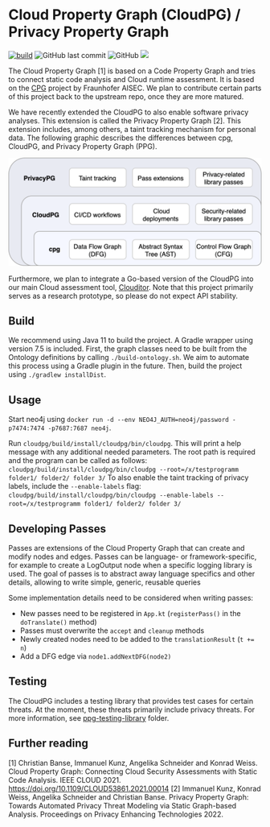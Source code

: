 # Cloud Property Graph (CloudPG) / Privacy Property Graph

[![build](https://github.com/clouditor/cloud-property-graph/actions/workflows/build.yml/badge.svg)](https://github.com/clouditor/cloud-property-graph/actions/workflows/build.yml)
![GitHub last commit](https://img.shields.io/github/last-commit/clouditor/cloud-property-graph)
![GitHub](https://img.shields.io/github/license/clouditor/cloud-property-graph)
[![](https://jitpack.io/v/clouditor/cloud-property-graph.svg)](https://jitpack.io/#clouditor/cloud-property-graph)


The Cloud Property Graph [1] is based on a Code Property Graph and tries to connect static code analysis and Cloud runtime assessment. It is based on the [CPG](https://github.com/Fraunhofer-AISEC/cpg) project by Fraunhofer AISEC. We plan to contribute certain parts of this project back to the upstream repo, once they are more matured.

We have recently extended the CloudPG to also enable software privacy analyses. This extension is called the Privacy Property Graph [2]. This extension includes, among others, a taint tracking mechanism for personal data.
The following graphic describes the differences between cpg, CloudPG, and Privacy Property Graph (PPG).

![](figures/propertygraphs.png)

Furthermore, we plan to integrate a Go-based version of the CloudPG into our main Cloud assessment tool, [Clouditor](https://github.com/clouditor/clouditor).
Note that this project primarily serves as a research prototype, so please do not expect API stability.

## Build

We recommend using Java 11 to build the project. A Gradle wrapper using version 7.5 is included.
First, the graph classes need to be built from the Ontology definitions by calling `./build-ontology.sh`. We aim to automate this process using a Gradle plugin in the future. 
Then, build the project using `./gradlew installDist`.

## Usage
 
Start neo4j using `docker run -d --env NEO4J_AUTH=neo4j/password -p7474:7474 -p7687:7687 neo4j`. 

Run `cloudpg/build/install/cloudpg/bin/cloudpg`. This will print a help message with any additional needed parameters. The root path is required and the program can be called as follows: `cloudpg/build/install/cloudpg/bin/cloudpg --root=/x/testprogramm folder1/ folder2/ folder 3/`
To also enable the taint tracking of privacy labels, include the `--enable-labels` flag: `cloudpg/build/install/cloudpg/bin/cloudpg --enable-labels --root=/x/testprogramm folder1/ folder2/ folder 3/`

## Developing Passes

Passes are extensions of the Cloud Property Graph that can create and modify nodes and edges.
Passes can be language- or framework-specific, for example to create a LogOutput node when a specific logging library is used.
The goal of passes is to abstract away language specifics and other details, allowing to write simple, generic, reusable queries

Some implementation details need to be considered when writing passes:
- New passes need to be registered in `App.kt` (`registerPass()` in the `doTranslate()` method)
- Passes must overwrite the `accept` and `cleanup` methods
- Newly created nodes need to be added to the `translationResult` (`t += n`)
- Add a DFG edge via `node1.addNextDFG(node2)`

## Testing
The CloudPG includes a testing library that provides test cases for certain threats. At the moment, these threats primarily include privacy threats. For more information, see [ppg-testing-library](https://github.com/clouditor/cloud-property-graph/tree/main/ppg-testing-library) folder. 

## Further reading

[1] Christian Banse, Immanuel Kunz, Angelika Schneider and Konrad Weiss. Cloud Property Graph: Connecting Cloud Security Assessments with Static Code Analysis. IEEE CLOUD 2021. https://doi.org/10.1109/CLOUD53861.2021.00014
[2] Immanuel Kunz, Konrad Weiss, Angelika Schneider and Christian Banse. Privacy Property Graph: Towards Automated Privacy Threat Modeling via Static Graph-based Analysis. Proceedings on Privacy Enhancing Technologies 2022.

